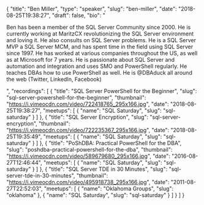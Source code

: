 {
  "title": "Ben Miller",
  "type": "speaker",
  "slug": "ben-miller",
  "date": "2018-08-25T19:38:27",
  "draft": false,
  "bio": "<p>Ben has been a member of the SQL Server Community since 2000. He is currently working at MaritzCX revolutionizing the SQL Server environment and loving it. He also consults on SQL Server problems.  He is a SQL Server MVP a SQL Server MCM, and has spent time in the field using SQL Server since 1997. He has worked at various companies throughout the US, as well as at Microsoft for 7 years. He is passionate about SQL Server and automation and integration and uses SMO and PowerShell regularly. He teaches DBAs how to use PowerShell as well. He is @DBAduck all around the web (Twitter, LinkedIn, Facebook)</p>",
  "recordings": [
    {
      "title": "SQL Server PowerShell for the Beginner",
      "slug": "sql-server-powershell-for-the-beginner",
      "thumbnail": "https://i.vimeocdn.com/video/722418765_295x166.jpg",
      "date": "2018-08-25T19:38:27",
      "meetups": [
        {
          "name": "SQL Saturday",
          "slug": "sql-saturday"
        }
      ]
    },
    {
      "title": "SQL Server Encryption",
      "slug": "sql-server-encryption",
      "thumbnail": "https://i.vimeocdn.com/video/722235367_295x166.jpg",
      "date": "2018-08-25T19:35:49",
      "meetups": [
        {
          "name": "SQL Saturday",
          "slug": "sql-saturday"
        }
      ]
    },
    {
      "title": "PoShDBA: Practical PowerShell for the DBA",
      "slug": "poshdba-practical-powershell-for-the-dba",
      "thumbnail": "https://i.vimeocdn.com/video/589679680_295x166.jpg",
      "date": "2016-08-27T12:46:44",
      "meetups": [
        {
          "name": "SQL Saturday",
          "slug": "sql-saturday"
        }
      ]
    },
    {
      "title": "SQL Server TDE in 30 Minutes",
      "slug": "sql-server-tde-in-30-minutes",
      "thumbnail": "https://i.vimeocdn.com/video/495918738_295x166.jpg",
      "date": "2011-08-27T22:52:03",
      "meetups": [
        {
          "name": "Oklahoma Groups",
          "slug": "oklahoma"
        },
        {
          "name": "SQL Saturday",
          "slug": "sql-saturday"
        }
      ]
    }
  ]
}